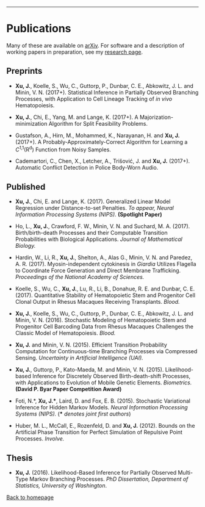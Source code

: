 ---
# [](#header-1)Publications
Many of these are available on [arXiv](https://arxiv.org/find/all/1/all:+EXACT+jason_xu/0/1/0/all/0/1).
For software and a description of working papers in preparation, see my [research page](https://jasonxu90.github.io/research.html). 


Preprints
-------

* __Xu, J.__, Koelle, S., Wu, C., Guttorp, P., Dunbar, C. E., Abkowitz, J. L. and Minin, V. N.  (2017+). Statistical Inference in Partially Observed Branching Processes, with Application to Cell Lineage Tracking of _in vivo_ Hematopoiesis.

* __Xu, J.__, Chi, E., Yang, M. and Lange, K. (2017+). A Majorization-minimization Algorithm for Split Feasibility Problems.

* Gustafson, A., Hirn, M., Mohammed, K., Narayanan, H. and __Xu, J.__ (2017+). A Probably-Approximately-Correct Algorithm for Learning a _C_<sup>1,1</sup>(R<sup>d</sup>) Function from Noisy Samples.

* Cademartori, C., Chen, X., Letcher, A., Trišović, J. and __Xu, J.__ (2017+). Automatic Conflict Detection in Police Body-Worn Audio.


Published
-------
*  __Xu, J.__, Chi, E. and Lange, K. (2017). Generalized Linear Model Regression under Distance-to-set Penalties. _To appear, Neural Information Processing Systems (NIPS)._  **(Spotlight Paper)**

* Ho, L., __Xu, J.__, Crawford, F. W., Minin, V. N. and Suchard, M. A. (2017).  Birth/birth-death Processes and their Computable Transition Probabilities with Biological Applications. _Journal of Mathematical Biology._  

* Hardin, W., Li, R., __Xu, J.__, Shelton, A., Alas G., Minin, V. N. and Paredez, A. R. (2017).
Myosin-independent cytokinesis in _Giardia_ Utilizes Flagella to Coordinate Force Generation and Direct Membrane Trafficking. _Proceedings of the National Academy of Sciences._

* Koelle, S., Wu, C., __Xu, J.__,  Lu, R., Li, B., Donahue, R. E. and Dunbar, C. E. (2017). Quantitative Stability of Hematopoietic Stem and Progenitor Cell Clonal Output in Rhesus Macaques Receiving Transplants. _Blood._

* __Xu, J.__, Koelle, S., Wu, C., Guttorp, P., Dunbar, C. E., Abkowitz, J. L. and Minin, V. N. (2016). Stochastic Modeling of Hematopoietic Stem and Progenitor Cell Barcoding Data from Rhesus Macaques Challenges the Classic Model of Hematopoiesis. _Blood._

* __Xu, J.__ and  Minin, V. N. (2015). Efficient Transition Probability Computation for Continuous-time Branching Processes via Compressed Sensing. _Uncertainty in Artificial Intelligence (UAI)._

* __Xu, J.__, Guttorp, P.,  Kato-Maeda, M. and Minin, V. N. (2015). Likelihood-based Inference for Discretely Observed Birth-death-shift Processes, with Applications to Evolution of Mobile Genetic Elements. _Biometrics._ **(David P. Byar Paper Competition Award)**

* Foti, N.\*, __Xu, J.\*__, Laird, D. and Fox, E. B. (2015). Stochastic Variational Inference for Hidden Markov Models. _Neural Information Processing Systems (NIPS)._ (__\*__ _denotes joint first authors_)

* Huber, M. L.,  McCall, E., Rozenfeld, D. and __Xu, J.__ (2012). Bounds on the Artificial Phase Transition for Perfect Simulation of Repulsive Point Processes. _Involve._

Thesis
-------
* __Xu, J.__ (2016). Likelihood-Based Inference for Partially Observed Multi-Type Markov Branching Processes. _PhD Dissertation, Department of Statistics, University of Washington_. 


[Back to homepage](./)

